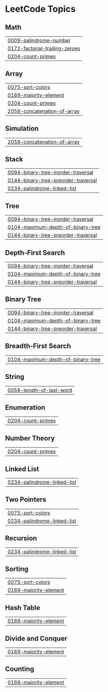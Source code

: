 

<!---LeetCode Topics Start-->
# LeetCode Topics
## Math
|  |
| ------- |
| [0009-palindrome-number](https://github.com/anudeep00-7/Leet_Code/tree/master/0009-palindrome-number) |
| [0172-factorial-trailing-zeroes](https://github.com/anudeep00-7/Leet_Code/tree/master/0172-factorial-trailing-zeroes) |
| [0204-count-primes](https://github.com/anudeep00-7/Leet_Code/tree/master/0204-count-primes) |
## Array
|  |
| ------- |
| [0075-sort-colors](https://github.com/anudeep00-7/Leet_Code/tree/master/0075-sort-colors) |
| [0169-majority-element](https://github.com/anudeep00-7/Leet_Code/tree/master/0169-majority-element) |
| [0204-count-primes](https://github.com/anudeep00-7/Leet_Code/tree/master/0204-count-primes) |
| [2058-concatenation-of-array](https://github.com/anudeep00-7/Leet_Code/tree/master/2058-concatenation-of-array) |
## Simulation
|  |
| ------- |
| [2058-concatenation-of-array](https://github.com/anudeep00-7/Leet_Code/tree/master/2058-concatenation-of-array) |
## Stack
|  |
| ------- |
| [0094-binary-tree-inorder-traversal](https://github.com/anudeep00-7/Leet_Code/tree/master/0094-binary-tree-inorder-traversal) |
| [0144-binary-tree-preorder-traversal](https://github.com/anudeep00-7/Leet_Code/tree/master/0144-binary-tree-preorder-traversal) |
| [0234-palindrome-linked-list](https://github.com/anudeep00-7/Leet_Code/tree/master/0234-palindrome-linked-list) |
## Tree
|  |
| ------- |
| [0094-binary-tree-inorder-traversal](https://github.com/anudeep00-7/Leet_Code/tree/master/0094-binary-tree-inorder-traversal) |
| [0104-maximum-depth-of-binary-tree](https://github.com/anudeep00-7/Leet_Code/tree/master/0104-maximum-depth-of-binary-tree) |
| [0144-binary-tree-preorder-traversal](https://github.com/anudeep00-7/Leet_Code/tree/master/0144-binary-tree-preorder-traversal) |
## Depth-First Search
|  |
| ------- |
| [0094-binary-tree-inorder-traversal](https://github.com/anudeep00-7/Leet_Code/tree/master/0094-binary-tree-inorder-traversal) |
| [0104-maximum-depth-of-binary-tree](https://github.com/anudeep00-7/Leet_Code/tree/master/0104-maximum-depth-of-binary-tree) |
| [0144-binary-tree-preorder-traversal](https://github.com/anudeep00-7/Leet_Code/tree/master/0144-binary-tree-preorder-traversal) |
## Binary Tree
|  |
| ------- |
| [0094-binary-tree-inorder-traversal](https://github.com/anudeep00-7/Leet_Code/tree/master/0094-binary-tree-inorder-traversal) |
| [0104-maximum-depth-of-binary-tree](https://github.com/anudeep00-7/Leet_Code/tree/master/0104-maximum-depth-of-binary-tree) |
| [0144-binary-tree-preorder-traversal](https://github.com/anudeep00-7/Leet_Code/tree/master/0144-binary-tree-preorder-traversal) |
## Breadth-First Search
|  |
| ------- |
| [0104-maximum-depth-of-binary-tree](https://github.com/anudeep00-7/Leet_Code/tree/master/0104-maximum-depth-of-binary-tree) |
## String
|  |
| ------- |
| [0058-length-of-last-word](https://github.com/anudeep00-7/Leet_Code/tree/master/0058-length-of-last-word) |
## Enumeration
|  |
| ------- |
| [0204-count-primes](https://github.com/anudeep00-7/Leet_Code/tree/master/0204-count-primes) |
## Number Theory
|  |
| ------- |
| [0204-count-primes](https://github.com/anudeep00-7/Leet_Code/tree/master/0204-count-primes) |
## Linked List
|  |
| ------- |
| [0234-palindrome-linked-list](https://github.com/anudeep00-7/Leet_Code/tree/master/0234-palindrome-linked-list) |
## Two Pointers
|  |
| ------- |
| [0075-sort-colors](https://github.com/anudeep00-7/Leet_Code/tree/master/0075-sort-colors) |
| [0234-palindrome-linked-list](https://github.com/anudeep00-7/Leet_Code/tree/master/0234-palindrome-linked-list) |
## Recursion
|  |
| ------- |
| [0234-palindrome-linked-list](https://github.com/anudeep00-7/Leet_Code/tree/master/0234-palindrome-linked-list) |
## Sorting
|  |
| ------- |
| [0075-sort-colors](https://github.com/anudeep00-7/Leet_Code/tree/master/0075-sort-colors) |
| [0169-majority-element](https://github.com/anudeep00-7/Leet_Code/tree/master/0169-majority-element) |
## Hash Table
|  |
| ------- |
| [0169-majority-element](https://github.com/anudeep00-7/Leet_Code/tree/master/0169-majority-element) |
## Divide and Conquer
|  |
| ------- |
| [0169-majority-element](https://github.com/anudeep00-7/Leet_Code/tree/master/0169-majority-element) |
## Counting
|  |
| ------- |
| [0169-majority-element](https://github.com/anudeep00-7/Leet_Code/tree/master/0169-majority-element) |
<!---LeetCode Topics End-->